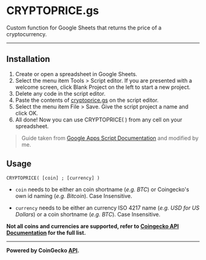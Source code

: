 # CRYPTOPRICE.gs
Custom function for Google Sheets that returns the price of a cryptocurrency.

---

## Installation

1. Create or open a spreadsheet in Google Sheets.
1. Select the menu item Tools > Script editor. If you are presented with a welcome screen, click Blank Project on the left to start a new project.
1. Delete any code in the script editor.
1. Paste the contents of [cryptoprice.gs](cryptoprice.gs) on the script editor.
1. Select the menu item File > Save. Give the script project a name and click OK.
1. All done! Now you can use CRYPTOPRICE( ) from any cell on your spreadsheet.

> Guide taken from [Google Apps Script Documentation](https://developers.google.com/apps-script/guides/sheets/functions) and modified by me.

## Usage
```CRYPTOPRICE( [coin] ; [currency] )```

- `coin` needs to be either an coin shortname (_e.g. BTC_) or Coingecko's own id naming (_e.g. Bitcoin_). Case Insensitive.

- `currency` needs to be either an currency ISO 4217 name (_e.g. USD for US Dollars_) or a coin shortname (_e.g. BTC_). Case Insensitive.

**Not all coins and currencies are supported, refer to [Coingecko API Documentation](https://www.coingecko.com/pt/api) for the full list.**

---

**Powered by CoinGecko [API](https://www.coingecko.com/pt/api).**
